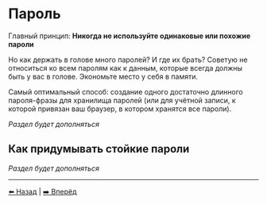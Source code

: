 # Пароль

Главный принцип: **Никогда не используйте одинаковые или похожие пароли**

Но как держать в голове много паролей? И где их брать?
Советую не относиться ко всем паролям как к данным, которые всегда должны быть у вас в голове. Экономьте место у себя в памяти.

Самый оптимальный способ: создание одного достаточно длинного пароля-фразы для хранилища паролей (или для учётной записи, к которой
привязан ваш браузер, в котором хранятся все пароли).

*Раздел будет дополняться*

## Как придумывать стойкие пароли

*Раздел будет дополняться*

---

[⬅️ Назад](./location.md) | [➡️ Вперёд](./breaches.md)
